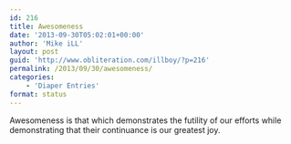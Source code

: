 ```yaml
---
id: 216
title: Awesomeness
date: '2013-09-30T05:02:01+00:00'
author: 'Mike iLL'
layout: post
guid: 'http://www.obliteration.com/illboy/?p=216'
permalink: /2013/09/30/awesomeness/
categories:
    - 'Diaper Entries'
format: status
---
```


Awesomeness is that which demonstrates the futility of our efforts while demonstrating that their continuance is our greatest joy.